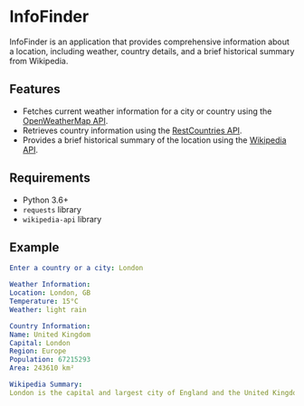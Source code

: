 # InfoFinder

InfoFinder is an application that provides comprehensive information about a location, including weather, country details, and a brief historical summary from Wikipedia.

## Features

- Fetches current weather information for a city or country using the [OpenWeatherMap API](https://openweathermap.org/api).
- Retrieves country information using the [RestCountries API](https://restcountries.com/).
- Provides a brief historical summary of the location using the [Wikipedia API](https://wikipedia-api.readthedocs.io/en/latest/).

## Requirements

- Python 3.6+
- `requests` library
- `wikipedia-api` library

## Example
```yaml
Enter a country or a city: London

Weather Information:
Location: London, GB
Temperature: 15°C
Weather: light rain

Country Information:
Name: United Kingdom
Capital: London
Region: Europe
Population: 67215293
Area: 243610 km²

Wikipedia Summary:
London is the capital and largest city of England and the United Kingdom. The city stands on the River Thames in the south-east of England, at the head of a 50-mile (80 km) estuary down to the North Sea, and has been a major settlement for two millennia...
```

